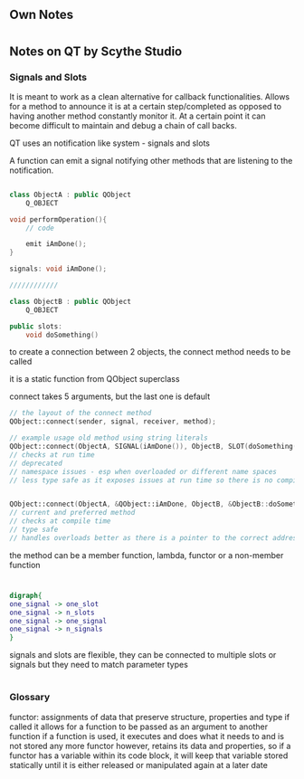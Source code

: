 ## Own Notes

#

## Notes on QT by Scythe Studio

### Signals and Slots

It is meant to work as a clean alternative for callback functionalities. Allows for a method to announce it is at a certain step/completed as opposed to having another method constantly monitor it.
At a certain point it can become difficult to maintain and debug a chain of call backs.

QT uses an notification like system - signals and slots

A function can emit a signal notifying other methods that are listening to the notification.

```cpp

class ObjectA : public QObject
    Q_OBJECT

void performOperation(){
    // code

    emit iAmDone();
}

signals: void iAmDone();

////////////

class ObjectB : public QObject
    Q_OBJECT

public slots:
    void doSomething()

```

to create a connection between 2 objects, the connect method needs to be called

it is a static function from QObject superclass

connect takes 5 arguments, but the last one is default

```cpp
// the layout of the connect method
QObject::connect(sender, signal, receiver, method);

// example usage old method using string literals
QObject::connect(ObjectA, SIGNAL(iAmDone()), ObjectB, SLOT(doSomething()));
// checks at run time
// deprecated
// namespace issues - esp when overloaded or different name spaces
// less type safe as it exposes issues at run time so there is no compile time checking


QObject::connect(ObjectA, &QObject::iAmDone, ObjectB, &ObjectB::doSomething());
// current and preferred method
// checks at compile time
// type safe
// handles overloads better as there is a pointer to the correct addresses
```

the method can be a member function, lambda, functor or a non-member function

#

```dot
digraph{
one_signal -> one_slot
one_signal -> n_slots
one_signal -> one_signal
one_signal -> n_signals
}
```

signals and slots are flexible, they can be connected to multiple slots or signals but they need to match parameter types

#

### Glossary

functor:
assignments of data that preserve structure, properties and type
if called it allows for a function to be passed as an argument to another function
if a function is used, it executes and does what it needs to and is not stored any more
functor however, retains its data and properties, so if a functor has a variable within its code block, it will keep that variable stored statically until it is either released or manipulated again at a later date
